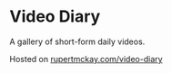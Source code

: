 # Video Diary

A gallery of short-form daily videos.

Hosted on [rupertmckay.com/video-diary](https://rupertmckay.com/video-diary)
